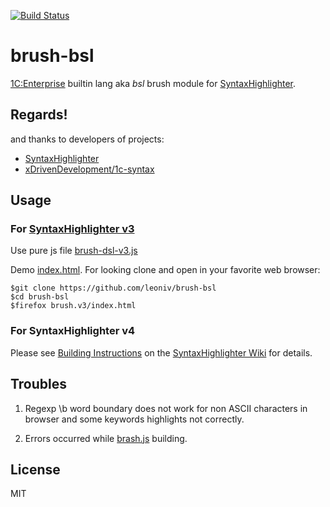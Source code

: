 [![Build Status](https://travis-ci.org/leoniv/brush-bsl.svg?branch=master)](https://travis-ci.org/leoniv/brush-bsl)

# brush-bsl

[1C:Enterprise](http://1c.ru) builtin lang aka *bsl* brush module for
[SyntaxHighlighter](https://github.com/syntaxhighlighter/syntaxhighlighter).

## Regards!

 and thanks to developers of projects:

 - [SyntaxHighlighter](https://github.com/syntaxhighlighter)
 - [xDrivenDevelopment/1c-syntax](https://github.com/xDrivenDevelopment/1c-syntax)

## Usage

### For [SyntaxHighlighter v3](http://alexgorbatchev.com/SyntaxHighlighter/)

Use pure js file [brush-dsl-v3.js](brush.v3/brush-bsl-v3.js)

Demo [index.html](brush.v3/index.html). For looking clone and open in your
favorite web browser:

    $git clone https://github.com/leoniv/brush-bsl
    $cd brush-bsl
    $firefox brush.v3/index.html

### For SyntaxHighlighter v4

Please see [Building Instructions](https://github.com/syntaxhighlighter/syntaxhighlighter/wiki/Building)
on the [SyntaxHighlighter Wiki](https://github.com/syntaxhighlighter/syntaxhighlighter/wiki) for details.

## Troubles

1. Regexp \b word boundary does not work for non ASCII characters in browser
and some keywords highlights not correctly.

2. Errors occurred while [brash.js](branch.js) building.

## License

MIT
